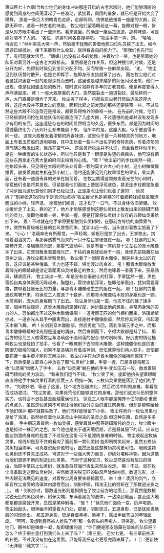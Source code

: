 第四百七十六章!当牧尘他们的身体冲进那座开启的古老宫殿时，他们能够清晰的感觉到周身的空间荡漾起了一些波动，紧接着，周围的景象，就已经是开始大变了模样。
那是一条巨大的暗青色走廊，走廊两侧，仿佛是链接着一座座的大殿，寂静无声中，透着一种古老的味道。
牧尘他们望着眼前这一幕，旋即对视一眼，皆是从对方眼中看出了一些炽热，看来这里，的确是一座远古遗迹，那种味道，可是绝对骗不了人的。
“各位，抓紧时间各自搜寻吧。
”牧尘手掌一挥，道。
“哈哈，待会见！”林州率先大笑一声，然后毫不犹豫的带着他那四位队员掠了出去，如今遗迹已经抵达，接下来能有什么收获，就得看各自的能力了。
“那我们也先行动了，有问题就发信号。
”唐媚儿也没有过多的犹豫，冲着牧尘一笑，也是带着她的队伍对着另外一座古老大殿掠去。
虽然都是合作关系，但这种搜宝的时候，还是分开为好，免得到时候见到宝贝分配不均，反而导致一些麻烦出现。
“走。
”牧尘见到队伍暂时散开，也是立即挥手，旋即身形直接就窜了出去。
而在牧尘他们对着这犹如迷宫一般的走廊深处而去时，这里也是越来越多的队伍闪现出来，他们一出现，便是犹如蝗虫般的散开，顿时这片寂静许多年的古老宫殿，便是再度变得人声鼎沸起来。
咚！一座大殿厚重的大门，突然震裂出一道道裂纹，最后砰的一声，大门直接是爆炸了开来。
牧尘挥了挥手，将那些灰尘卷开然后迈进这座大殿，这座大殿并不算太过的宽敞，面积比起之前发现的那些还要狭窄一些，不过显然这座大殿不论造型还是摆设，都要显得格外的重视一些。
在先前的时候，他们已经抓紧时间抢在其他队伍的前面连闯了几座大殿，不过遗憾的是却并没有发现多少有用的东西，这座遗迹存在的时间显然相当的久远，很多东西，都是因为时间的侵蚀最终化为了灰烬什么都未能留下来。
但所幸的是，这座大殿，似乎要显得不同一些。
这座大殿散发着浓郁的药香味道，这里似乎是一片种植灵药的地方，地面上有着玉质般的透明容器，其中生长着一些叫不出名字的奇特灵药，有着浓郁的灵气随之散发出来，飘荡在空气中。
这些灵药牧尘并不认识，而且看模样似乎也是在一种缓慢的生长状态中，所以他只是看了一眼便是失望的摇摇头，他可没有把这些东西拿走花费大量的时间去培育的心情。
“嗯？”牧尘前行的步伐突然一顿，他抬起头来，只见得在大殿的尽头处有着一颗约莫丈许大小的小树，这小树微微摇摆着，散发着勃勃生机在那小树上，隐约还能够见到几枚翠绿色的果实，果实表面，还有着一道道奇异的光晕在飘荡着。
在牧尘瞧得这颗散发着光芒的小树时，徐荒他们也是将其发现，但紧接着他们面庞上便是浮现骇色，甚至连步伐都是急退了两步因为这玩意他们刚才已经见过，正是差点让他们也着了道的¨．仙灵树？“别紧张这次的似乎是真的仙灵树”牧尘目光也是紧紧的盯着那颗犹如翡翠雕琢而成的小树，轻声道。
徐荒他们闻言，这才松了一口气，不过身体依旧紧绷。
牧尘缓步走了上去，靠的近了，他方才能够感觉到这颗仙灵树上散发出来的磅礴而精纯的灵力，旋即他微微一笑，手掌一握，便是打算将仙灵树上仅存的五颗仙灵果给扯下来。
轰！不过就在他手掌将要接触到仙灵树时，在那前方缭绕的幽香雾气中，突然有着极端狂暴的劲风席卷而来，犹如山岳一般，当头就对着牧尘怒轰了下来。
“小心！”洛璃率先有所察觉，一声轻喝，娇躯已是掠了出去，玉掌拍出，携带着滔滔灵力，与那穿透雾气而来的一只干枯巨掌硬憾在一起。
嘭！狂暴的劲风席卷开来，洛璃飘然而退，那雾气波动中，竟是有着一座约莫十丈左右的青木雕像冲了出来，它双目散发着碧绿光芒，干枯的身躯犹如树干一般，难怪先前隐藏在仙灵树之后，连牧尘都未曾察觉到。
牧尘看了一眼那青木雕像，倒是并未太过的在意，这应该是某种傀儡，实力也还不错，堪比渡过肉身难。
吼！那青木雕像散发着绿光的眼睛却是锁定着距离仙灵树最近的牧尘，然后咆哮着一拳轰下来，狂暴劲风，肆虐而开。
牧尘淡淡一笑，却是没有丝毫避让的打算，手掌猛然一握，黑色雷弧自其身体表面闪烁起来，胸膛处，雷纹直接浮现，旋即他拳轰出，犹如雷霆穿梭，携带着狂暴无比的力量，与那青木雕像硬生生的轰在一起。
嘭！狂暴的力量波纹席卷开来，将徐荒三人震退了十数步，而那青木雕像枯木般的身躯也是一颤，木屑溅射，庞大的身躯倒飞了出去。
牧尘身体也是一震，他忍不住的揉了揉手掌，眼神有些惊异，这青木雕像的坚硬程度，远远超出他的想象，寻常肉身难的实力的人，恐怕都比不过这种木雕傀儡唰！一道凌厉无匹的剑气横扫而来，洛璃娇躯掠过，一道白光从其手中脱离而出，直接是射中雕像脑部，然后将其洞穿，带起漫天木屑飞舞。
吟！长剑洞穿木雕脑部，然后再度飞回，落到洛璃玉手之中，而那青木雕像眼睛的绿光则是迅速的消散，然后瘫倒而下，令得大殿都是抖了抖。
那后方的徐荒三人瞧得牧尘与洛璃这干脆利落的配合·顿时咧咧嘴，好厉害的情侣档啊牧尘也是轻拍了拍手，他看了一眼瘫倒下去的青木雕像，这种傀儡倒也是厉害·防御力极端的强大，如果不是洛璃拥有着洛神剑，恐怕就算他们两人联手，恐怕都要花费一番手脚才能将其解决掉。
牧尘心中在为这青木雕像的强横而惊诧了一下，然后便是立即将心神放在了那“仙灵树”上面，手掌一握，已是直接将那五枚“仙灵果”给吸入了手中。
五枚“仙灵果”躺在他的手中·犹如玉石一般，散发着磅礴而精纯的灵力波动。
“看来我们运气不错。
”牧尘笑了笑，旋即他抬头望着眼睛直直将他手中仙灵果盯着的徐荒三人·屈指一弹，三枚仙灵果便是落到了他们的手中。
“先收好吧，等出了这里，找个地方吞服炼化，然后试试冲刺肉身难，看看能否成功渡过。
”牧尘笑道，如果徐荒他们能够渡过肉身难，那他们这支队伍的整体实力，也将会不逊色甚至超越夏侯他们。
徐荒三人眼中都是掩饰不住的激动·重重的点点头，虽然这仙灵果不可能让得他们百分之百的渡过肉身难，但却是能够给给予他们保护·那样就算失败了，他们同样能够留下小命。
牧尘将另外一枚仙灵果也是给了洛璃，虽然她有着他从圣灵山中得来的圣灵之晶·但这种东西，自然是多多益善。
手中把玩着最后一枚仙灵果，感受着其中那等磅礴精纯的灵力，牧尘眼中也是掠过一抹沉吟之色，如今他也是出于通天境后期，若是将其服下的话，应该也能达到渡肉身难的程度了不过现在这里·可不是渡肉身难的时候。
牧尘收起这枚仙灵果，视线却是忍不住的看向了面前那一颗仙灵树·旋即咧嘴笑起来，虽然五枚仙灵树相当稀罕，可真要说起价值的话，显然还是这整棵仙灵树更可怕。
眼前这颗仙灵树还不算真正成熟，可这对于一些强大势力而言，却绝对堪称神物，因为这能为他们源源不断的制造出仙灵果。
而对于这种宝贝，牧尘显然是没有放过的理由，当即手掌搭上仙灵树，就准备将其强行拔出来然后收走。
唰！不过，就在牧尘准备取走这颗仙灵树时，突然数道尖锐无匹的破风声陡然响彻，数道光影，以一种肉眼无法瞧见的速度，对着牧尘周身要害暴掠而至。
咻！咻！凌厉的剑气，立即自牧尘身旁的洛璃体内席卷而出，剑影呼啸，精准无比的劈斩在了那数道光影之上。
嗤！剑影掠过，那数道光影则是斜插在了牧尘前方的地面上，那竟然是数根尖锐无匹的黑色树矛，树矛尖端，布满着黑色的液体，一沾染到地面，甚至连大地都是都是腐蚀开来，显然是某种剧毒。
“谁？！”徐荒他们面色一变，厉声喝道。
牧尘抬起头，眼神幽冷的望着大门处，那里，阴影掠过，五道身影，已是犹如鬼魅般的闪现而出。
那五道身影，皆是身着黑袍，黑袍下，露出半截苍白的年轻面庞。
“呵呵，没想到竟然被人抢先了呢”那一名领头的黑袍人，轻笑道。
牧尘望着他们，眼神却是微微一凝，旋即缓缓的道：“你们便是那支隐藏在暗处的队伍吧？怎么？终于把主意打到我们头上来了吗？”（第三更。
还欠七更。
有三章前些天的补更，不过我没有加在这里面，只能等我把这七更写完再来算了。
）〖∷更新快∷无弹窗∷纯文字∷〗。
